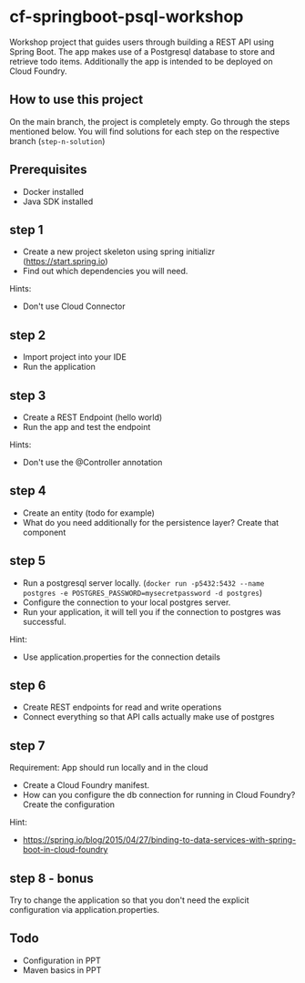 # cf-springboot-psql-workshop

Workshop project that guides users through building a REST API using Spring Boot. The app makes use of a Postgresql database to store and retrieve todo items. Additionally the app is intended to be deployed on Cloud Foundry. 

## How to use this project
On the main branch, the project is completely empty. Go through the steps mentioned below. You will find solutions for each step on the respective branch (`step-n-solution`)

## Prerequisites
* Docker installed 
* Java SDK installed

## step 1 
* Create a new project skeleton using spring initializr (https://start.spring.io)
* Find out which dependencies you will need. 

Hints: 
* Don't use Cloud Connector 

## step 2
* Import project into your IDE
* Run the application 

## step 3
* Create a REST Endpoint (hello world)
* Run the app and test the endpoint

Hints:
* Don't use the @Controller annotation

## step 4 
* Create an entity (todo for example)
* What do you need additionally for the persistence layer? Create that component

## step 5 
* Run a postgresql server locally. (`docker run -p5432:5432 --name postgres -e POSTGRES_PASSWORD=mysecretpassword -d postgres`)
* Configure the connection to your local postgres server.
* Run your application, it will tell you if the connection to postgres was successful. 

Hint:
* Use application.properties for the connection details

## step 6 
* Create REST endpoints for read and write operations
* Connect everything so that API calls actually make use of postgres

## step 7 
Requirement: App should run locally and in the cloud

* Create a Cloud Foundry manifest.
* How can you configure the db connection for running in Cloud Foundry? Create the configuration

Hint: 
* https://spring.io/blog/2015/04/27/binding-to-data-services-with-spring-boot-in-cloud-foundry

## step 8 - bonus
Try to change the application so that you don't need the explicit configuration via application.properties.

## Todo
* Configuration in PPT
* Maven basics in PPT
